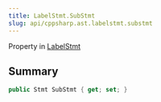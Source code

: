 ```yaml
---
title: LabelStmt.SubStmt
slug: api/cppsharp.ast.labelstmt.substmt
---
```

Property in [LabelStmt](/api/cppsharp/ast/labelstmt)

## Summary



```csharp
public Stmt SubStmt { get; set; }
```


